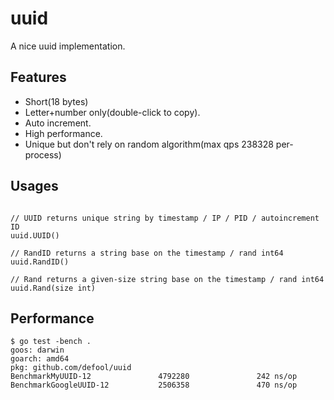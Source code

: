 # uuid
A nice uuid implementation.

## Features

- Short(18 bytes)
- Letter+number only(double-click to copy).
- Auto increment.
- High performance.
- Unique but don't rely on random algorithm(max qps 238328 per-process)


## Usages

```

// UUID returns unique string by timestamp / IP / PID / autoincrement ID
uuid.UUID() 

// RandID returns a string base on the timestamp / rand int64
uuid.RandID() 

// Rand returns a given-size string base on the timestamp / rand int64
uuid.Rand(size int) 
```

## Performance
```
$ go test -bench .
goos: darwin
goarch: amd64
pkg: github.com/defool/uuid
BenchmarkMyUUID-12               4792280               242 ns/op
BenchmarkGoogleUUID-12           2506358               470 ns/op
```
